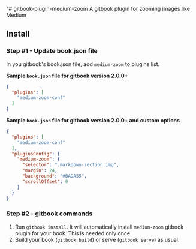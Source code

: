 "# gitbook-plugin-medium-zoom
A gitbook plugin for zooming images like Medium

## Install

### Step #1 - Update book.json file

In you gitbook's book.json file, add `medium-zoom` to plugins list.

**Sample `book.json` file for gitbook version 2.0.0+**

```json
{
  "plugins": [
    "medium-zoom-conf"
  ]
}
```

**Sample `book.json` file for gitbook version 2.0.0+ and custom options**

```json
{
  "plugins": [
    "medium-zoom-conf"
  ],
  "pluginsConfig": {
    "medium-zoom": {
      "selector": ".markdown-section img",
      "margin": 24,
      "background": "#BADA55",
      "scrollOffset": 0
    }
  }
}
```

### Step #2 - gitbook commands

1. Run `gitbook install`. It will automatically install `medium-zoom` gitbook plugin for your book. This is needed only once.
2. Build your book (`gitbook build`) or serve (`gitbook serve`) as usual.
